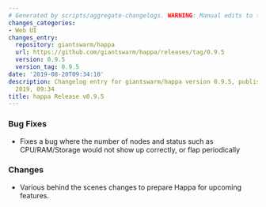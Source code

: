 ```yaml
---
# Generated by scripts/aggregate-changelogs. WARNING: Manual edits to this files will be overwritten.
changes_categories:
- Web UI
changes_entry:
  repository: giantswarm/happa
  url: https://github.com/giantswarm/happa/releases/tag/0.9.5
  version: 0.9.5
  version_tag: 0.9.5
date: '2019-08-20T09:34:10'
description: Changelog entry for giantswarm/happa version 0.9.5, published on 20 August
  2019, 09:34
title: happa Release v0.9.5
---
```


### Bug Fixes

- Fixes a bug where the number of nodes and status such as CPU/RAM/Storage would not show up correctly, or flap periodically

### Changes

- Various behind the scenes changes to prepare Happa for upcoming features.
